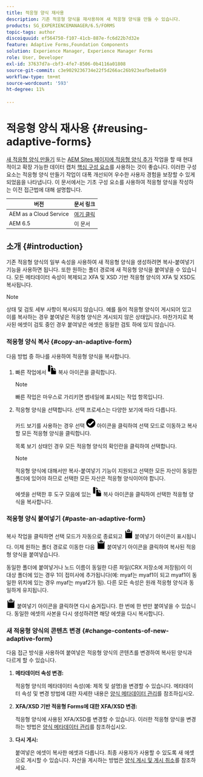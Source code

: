 ```yaml
---
title: 적응형 양식 재사용
description: 기존 적응형 양식을 재사용하여 새 적응형 양식을 만들 수 있습니다.
products: SG_EXPERIENCEMANAGER/6.5/FORMS
topic-tags: author
discoiquuid: ef564750-f107-41cb-887e-fc6d22b7d32e
feature: Adaptive Forms,Foundation Components
solution: Experience Manager, Experience Manager Forms
role: User, Developer
exl-id: 37637d7a-cbf3-4fe7-8506-0b4116a01808
source-git-commit: c3e9029236734e22f5d266ac26b923eafbe0a459
workflow-type: tm+mt
source-wordcount: '593'
ht-degree: 11%

---
```


# 적응형 양식 재사용 {#reusing-adaptive-forms}

<span class="preview"> [새 적응형 양식 만들기](/help/forms/using/create-an-adaptive-form-core-components.md) 또는 [AEM Sites 페이지에 적응형 양식 추가](/help/forms/using/create-or-add-an-adaptive-form-to-aem-sites-page.md) 작업을 할 때 현대적이고 확장 가능한 데이터 캡처 [핵심 구성 요소](https://experienceleague.adobe.com/docs/experience-manager-core-components/using/adaptive-forms/introduction.html?lang=ko)를 사용하는 것이 좋습니다. 이러한 구성 요소는 적응형 양식 만들기 작업이 대폭 개선되어 우수한 사용자 경험을 보장할 수 있게 되었음을 나타냅니다. 이 문서에서는 기초 구성 요소를 사용하여 적응형 양식을 작성하는 이전 접근법에 대해 설명합니다. </span>

| 버전 | 문서 링크 |
| -------- | ---------------------------- |
| AEM as a Cloud Service | [여기 클릭](https://experienceleague.adobe.com/docs/experience-manager-cloud-service/content/forms/adaptive-forms-authoring/authoring-adaptive-forms-foundation-components/manage-metadata/reusing-adaptive-forms.html?lang=ko) |
| AEM 6.5 | 이 문서 |

## 소개 {#introduction}

기존 적응형 양식의 일부 속성을 사용하여 새 적응형 양식을 생성하려면 복사-붙여넣기 기능을 사용하면 됩니다. 또한 원하는 폴더 경로에 새 적응형 양식을 붙여넣을 수 있습니다. 모든 메타데이터 속성이 복제되고 XFA 및 XSD 기반 적응형 양식의 XFA 및 XSD도 복사됩니다.

>[!NOTE]
>
>상태 및 검토 세부 사항이 복사되지 않습니다. 예를 들어 적응형 양식이 게시되어 있고 이를 복사하는 경우 붙여넣은 적응형 양식은 게시되지 않은 상태입니다. 마찬가지로 복사된 에셋이 검토 중인 경우 붙여넣은 에셋은 동일한 검토 하에 있지 않습니다.

### 적응형 양식 복사 {#copy-an-adaptive-form}

다음 방법 중 하나를 사용하여 적응형 양식을 복사합니다.

1. 빠른 작업에서 ![aem6forms_copy](assets/aem6forms_copy.png) 복사 아이콘을 클릭합니다.

   >[!NOTE]
   >
   >빠른 작업은 마우스로 가리키면 썸네일에 표시되는 작업 항목입니다.

1. 적응형 양식을 선택합니다. 선택 프로세스는 다양한 보기에 따라 다릅니다.

   카드 보기를 사용하는 경우 선택 ![aem6forms_check-circle](assets/aem6forms_check-circle.png) 아이콘을 클릭하여 선택 모드로 이동하고 복사할 모든 적응형 양식을 클릭합니다.

   목록 보기 상태인 경우 모든 적응형 양식의 확인란을 클릭하여 선택합니다.

   >[!NOTE]
   >
   >적응형 양식에 대해서만 복사-붙여넣기 기능이 지원되고 선택한 모든 자산이 동일한 폴더에 있어야 하므로 선택한 모든 자산은 적응형 양식이어야 합니다.

   에셋을 선택한 후 도구 모음에 있는 ![aem6forms_copy](assets/aem6forms_copy.png) 복사 아이콘을 클릭하여 선택한 적응형 양식을 복사합니다.

### 적응형 양식 붙여넣기 {#paste-an-adaptive-form}

복사 작업을 클릭하면 선택 모드가 자동으로 종료되고 ![aem6forms_paste](assets/aem6forms_paste.png) 붙여넣기 아이콘이 표시됩니다. 이제 원하는 폴더 경로로 이동한 다음 ![aem6forms_paste](assets/aem6forms_paste.png) 붙여넣기 아이콘을 클릭하여 복사된 적응형 양식을 붙여넣습니다.

동일한 폴더에 붙여넣거나 노드 이름이 동일한 다른 파일(CRX 저장소에 저장됨)이 이 대상 폴더에 있는 경우 1이 접미사에 추가됩니다(예: myaf는 myaf1이 되고 myaf1이 동일한 위치에 있는 경우 myaf는 myaf2가 됨). 다른 모든 속성은 원래 적응형 양식과 동일하게 유지됩니다.

![aem6forms_paste](assets/aem6forms_paste.png) 붙여넣기 아이콘을 클릭하면 다시 숨겨집니다. 한 번에 한 번만 붙여넣을 수 있습니다. 동일한 에셋의 사본을 다시 생성하려면 해당 에셋을 다시 복사합니다.

### 새 적응형 양식의 콘텐츠 변경 {#change-contents-of-new-adaptive-form}

다음 접근 방식을 사용하여 붙여넣은 적응형 양식의 콘텐츠를 변경하여 복사된 양식과 다르게 할 수 있습니다.

1. **메타데이터 속성 변경:**

   적응형 양식의 메타데이터 속성(예: 제목 및 설명)을 변경할 수 있습니다. 메타데이터 속성 및 변경 방법에 대한 자세한 내용은 [양식 메타데이터 관리](/help/forms/using/manage-form-metadata.md)를 참조하십시오.

1. **XFA/XSD 기반 적응형 Forms에 대한 XFA/XSD 변경:**

   적응형 양식에 사용된 XFA/XSD를 변경할 수 있습니다. 이러한 적응형 양식을 변경하는 방법은 [양식 메타데이터 관리](/help/forms/using/manage-form-metadata.md)를 참조하십시오.

1. **다시 게시:**

   붙여넣은 에셋이 복사한 에셋과 다릅니다. 최종 사용자가 사용할 수 있도록 새 에셋으로 게시할 수 있습니다. 자산을 게시하는 방법은 [양식 게시 및 게시 취소](/help/forms/using/publishing-unpublishing-forms.md)를 참조하세요.
